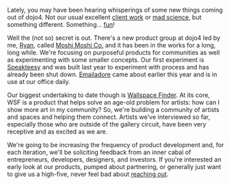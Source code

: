 Lately, you may have been hearing whisperings of some new things coming out of dojo4. Not our usual excellent [client work](http://dojo4.com/clients) or [mad science](http://dojo4.com/blog/static-is-the-new-black), but something different. Something... [fun](http://dojo4.com/fun/moshi-moshi-co)!

Well the (not so) secret is out. There's a new product group at dojo4 led by me, [Ryan](http://dojo4.com/team/ryan-cook), called [Moshi Moshi Co.](http://gomoshimoshi.com/) and it has been in the works for a long, long while. We're focusing on purposeful products for communities as well as experimenting with some smaller concepts. Our first experiment is [Speakteesy](https://speakteesy.com/) and was built last year to experiment with process and has already been shut down. [Emailadore](http://emailadore.com/) came about earlier this year and is in use at our office daily.

Our biggest undertaking to date though is [Wallspace Finder](http://wallspacefinder.com/). At its core, WSF is a product that helps solve an age-old problem for artists: how can I show more art in my community? So, we're building a community of artists and spaces and helping them connect. Artists we've interviewed so far, especially those who are outside of the gallery circuit, have been very receptive and as excited as we are.

We're going to be increasing the frequency of product development and, for each iteration, we'll be soliciting feedback from an inner cabal of entrepreneurs, developers, designers, and investors. If you're interested an early look at our products, pumped about partnering, or generally just want to give us a high-five, never feel bad about [reaching out](mailto:ryan@dojo4.com).
